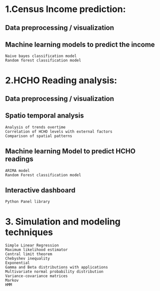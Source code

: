 # 1.Census Income prediction:

  ## Data preprocessing / visualization
  ## Machine learning models to predict the income
    Naive bayes classification model
    Random forest classification model

# 2.HCHO Reading analysis:

  ## Data preprocessing / visualization
  ## Spatio temporal analysis
    Analysis of trends overtime
    Correlation of HCHO levels with external factors
    Comparison of spatial patterns
  ## Machine learning Model to predict HCHO readings
    ARIMA model
    Random Forest classification model
  ## Interactive dashboard
    Python Panel library
    
# 3. Simulation and modeling techniques
    Simple Linear Regression
    Maximum likelihood estimator
    Central limit theorem
    Chebyshev inequality
    Exponential
    Gamma and Beta distributions with applications
    Multivariate normal probability distribution
    Variance-covariance matrices
    Markov
    HMM
